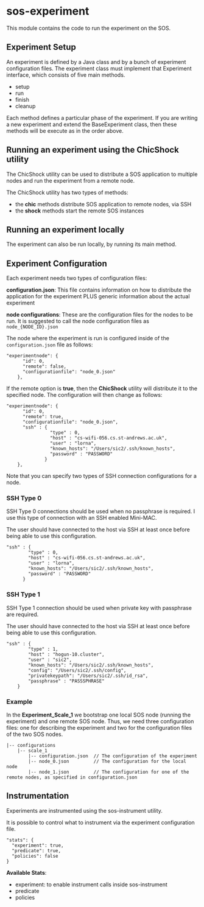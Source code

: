 # sos-experiment

This module contains the code to run the experiment on the SOS.

## Experiment Setup

An experiment is defined by a Java class and by a bunch of experiment configuration files.
The experiment class must implement that Experiment interface, which consists of five main methods.

- setup
- run
- finish
- cleanup

Each method defines a particular phase of the experiment.
If you are writing a new experiment and extend the BaseExperiment class, then these methods will be execute as in the order above.


## Running an experiment using the ChicShock utility

The ChicShock utility can be used to distribute a SOS application to multiple nodes and run the experiment from a remote node.

The ChicShock utility has two types of methods:

- the **chic** methods distribute SOS application to remote nodes, via SSH
- the **shock** methods start the remote SOS instances


## Running an experiment locally

The experiment can also be run locally, by running its main method.


## Experiment Configuration

Each experiment needs two types of configuration files:

**configuration.json**: This file contains information on how to distribute
the application for the experiment PLUS generic information about the actual experiment

**node configurations**: These are the configuration files for the nodes to be run.
It is suggested to call the node configuration files as `node_{NODE_ID}.json`

The node where the experiment is run is configured inside of the `configuration.json` file as follows:

```
"experimentnode": {
      "id": 0,
      "remote": false,
      "configurationfile": "node_0.json"
    },
```


If the remote option is **true**, then the **ChicShock** utility will distribute it to the specified node. The configuration will then change as follows:

```
"experimentnode": {
      "id": 0,
      "remote": true,
      "configurationfile": "node_0.json",
      "ssh" : {
                "type" : 0,
                "host" : "cs-wifi-056.cs.st-andrews.ac.uk",
                "user" : "lorna",
                "known_hosts": "/Users/sic2/.ssh/known_hosts",
                "password" : "PASSWORD"
              }
    },
```


Note that you can specify two types of SSH connection configurations for a node.

### SSH Type 0

SSH Type 0 connections should be used when no passphrase is required. I use
this type of connection with an SSH enabled Mini-MAC.

The user should have connected to the host via SSH at least once before being able to use this configuration.

```
"ssh" : {
        "type" : 0,
        "host" : "cs-wifi-056.cs.st-andrews.ac.uk",
        "user" : "lorna",
        "known_hosts": "/Users/sic2/.ssh/known_hosts",
        "password" : "PASSWORD"
      }
```

### SSH Type 1

SSH Type 1 connection should be used when private key with passphrase are required.

The user should have connected to the host via SSH at least once before being able to use this configuration.

```
"ssh" : {
        "type" : 1,
        "host" : "hogun-10.cluster",
        "user" : "sic2",
        "known_hosts": "/Users/sic2/.ssh/known_hosts",
        "config": "/Users/sic2/.ssh/config",
        "privatekeypath": "/Users/sic2/.ssh/id_rsa",
        "passphrase" : "PASSSPHRASE"
    }
```

### Example

In the **Experiment_Scale_1** we bootstrap one local SOS node (running the experiment) and one remote SOS node.
Thus, we need three configuration files: one for describing the experiment and two for the configuration files of the two SOS nodes.

```
|-- configurations
    |-- scale_1
        |-- configuration.json  // The configuration of the experiment
        |-- node_0.json         // The configuration for the local node
        |-- node_1.json         // The configuration for one of the remote nodes, as specified in configuration.json
```

## Instrumentation

Experiments are instrumented using the sos-instrument utility.

It is possible to control what to instrument via the experiment configuration file.

```
"stats": {
  "experiment": true,
  "predicate": true,
  "policies": false
}
```

**Available Stats**:

- experiment: to enable instrument calls inside sos-instrument
- predicate
- policies
